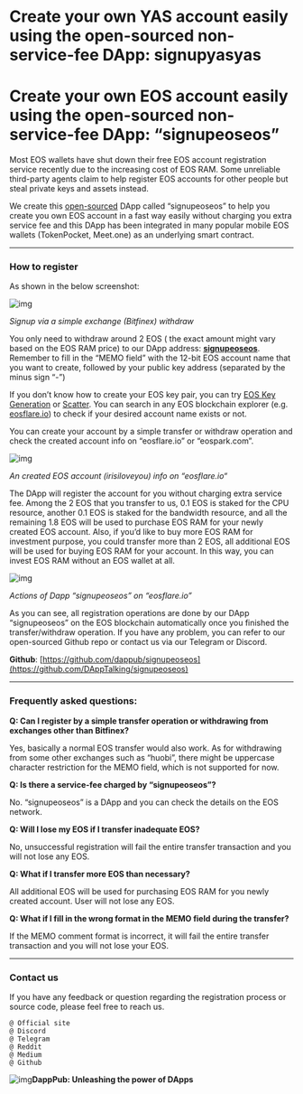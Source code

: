# Create your own YAS account easily using the open-sourced non-service-fee DApp: signupyasyas

# Create your own EOS account easily using the open-sourced non-service-fee DApp: “signupeoseos”

Most EOS wallets have shut down their free EOS account registration service recently due to the increasing cost of EOS RAM. Some unreliable third-party agents claim to help register EOS accounts for other people but steal private keys and assets instead.

We create this [open-sourced](https://github.com/Dappub/signupeoseos) DApp called “signupeoseos” to help you create you own EOS account in a fast way easily without charging you extra service fee and this DApp has been integrated in many popular mobile EOS wallets (TokenPocket, Meet.one) as an underlying smart contract.

------

### How to register

As shown in the below screenshot:

![img](https://cdn-images-1.medium.com/max/800/1*R7ZLxKbjev54kN3mDTsl5g.png)

*Signup via a simple exchange (Bitfinex) withdraw*

You only need to withdraw around 2 EOS ( the exact amount might vary based on the EOS RAM price) to our DApp address: [**signupeoseos**](https://eosflare.io/account/signupeoseos). Remember to fill in the “MEMO field” with the 12-bit EOS account name that you want to create, followed by your public key address (separated by the minus sign “-”)

If you don’t know how to create your EOS key pair, you can try [EOS Key Generation](https://nadejde.github.io/eos-token-sale) or [Scatter](https://get-scatter.com). You can search in any EOS blockchain explorer (e.g. [eosflare.io](https://eosflare.io/)) to check if your desired account name exists or not.

You can create your account by a simple transfer or withdraw operation and check the created account info on “eosflare.io” or “eospark.com”.

![img](https://cdn-images-1.medium.com/max/800/1*G0r5jbXGdYuToELkShlvUQ.png)

*An created EOS account (irisiloveyou) info on “eosflare.io“*

The DApp will register the account for you without charging extra service fee. Among the 2 EOS that you transfer to us, 0.1 EOS is staked for the CPU resource, another 0.1 EOS is staked for the bandwidth resource, and all the remaining 1.8 EOS will be used to purchase EOS RAM for your newly created EOS account. Also, if you’d like to buy more EOS RAM for investment purpose, you could transfer more than 2 EOS, all additional EOS will be used for buying EOS RAM for your account. In this way, you can invest EOS RAM without an EOS wallet at all.

![img](https://cdn-images-1.medium.com/max/800/1*SVSpIH6l6EIjF67r3avzwQ.png)

*Actions of Dapp “signupeoseos” on “eosflare.io”*

As you can see, all registration operations are done by our DApp “signupeoseos” on the EOS blockchain automatically once you finished the transfer/withdraw operation. If you have any problem, you can refer to our open-sourced Github repo or contact us via our Telegram or Discord.

**Github**: [https://github.com/dappub/signupeoseos](https://github.com/DAppTalking/signupeoseos)

------

### Frequently asked questions:

**Q: Can I register by a simple transfer operation or withdrawing from exchanges other than Bitfinex?**

Yes, basically a normal EOS transfer would also work. As for withdrawing from some other exchanges such as “huobi”, there might be uppercase character restriction for the MEMO field, which is not supported for now.

**Q: Is there a service-fee charged by “signupeoseos”?**

No. “signupeoseos” is a DApp and you can check the details on the EOS network.

**Q: Will I lose my EOS if I transfer inadequate EOS?**

No, unsuccessful registration will fail the entire transfer transaction and you will not lose any EOS.

**Q: What if I transfer more EOS than necessary?**

All additional EOS will be used for purchasing EOS RAM for you newly created account. User will not lose any EOS.

**Q: What if I fill in the wrong format in the MEMO field during the transfer?**

If the MEMO comment format is incorrect, it will fail the entire transfer transaction and you will not lose your EOS.

------

### Contact us

If you have any feedback or question regarding the registration process or source code, please feel free to reach us.

```
@ Official site
@ Discord
@ Telegram
@ Reddit
@ Medium
@ Github
```

![img](https://cdn-images-1.medium.com/max/800/1*tYygDZBdBWzm1hm_sajFMA.png)**DappPub: Unleashing the power of DApps**
